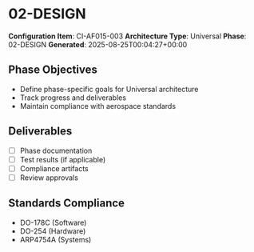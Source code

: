 # 02-DESIGN

**Configuration Item**: CI-AF015-003
**Architecture Type**: Universal
**Phase**: 02-DESIGN
**Generated**: 2025-08-25T00:04:27+00:00

## Phase Objectives
- Define phase-specific goals for Universal architecture
- Track progress and deliverables
- Maintain compliance with aerospace standards

## Deliverables
- [ ] Phase documentation
- [ ] Test results (if applicable)
- [ ] Compliance artifacts
- [ ] Review approvals

## Standards Compliance
- DO-178C (Software)
- DO-254 (Hardware)
- ARP4754A (Systems)
